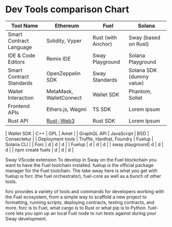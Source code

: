 # Dev Tools comparison Chart

| Tool Name   | Ethereum   | Fuel   | Solana      |
| ----------- | ---------- | ------ | ----------- |
| Smart Contract Language   | Solidity, Vyper       | Rust (with Anchor)   | Sway (based on Rust)        |
| IDE & Code Editors | Remix IDE | Sway Playground | Solana Playground |
| Smart Contract Standards | OpenZeppelin SDK | Sway Standards | Solana SDK (dummy value) |
|  Wallet Interaction | MetaMask, WalletConnect | Wallet SDK | Phantom, Sollet |
| Frontend  APIs      | Ethers.js, Wagmi     | TS SDK    | Lorem ipsum |
| Rust API   | [Rust-Web3](https://github.com/tomusdrw/rust-web3)       |  Rust SDK | Lorem Ipsum   |

| Wallet SDK  | C++        | GPL    | Amet        |
| GraphQL API | JavaScript | BSD    | Consectetur |
| Deployment tools | Truffle, Hardhat, Foundry | Fuelup | Solana CLI |
| Forc        | d          | d      | d           |
| Fuelup           | d          | d      | d           |
| sway playground| d          | d      | d           |
| npm create fuels  | d          | d      | d           |

Sway VScode extension
To develop in Sway on the Fuel blockchain you want to have the Fuel toolchain installed. fuelup is the official package manager for the Fuel toolchain. The take away here is what you get with fuelup is forc (the fuel orchestrator), fuel-core as well as a bunch of other tools.

forc provides a variety of tools and commands for developers working with the Fuel ecosystem, from a simple way to scaffold a new project to formatting, running scripts, deploying contracts, testing contracts, and more. forc is to Fuel, what cargo is to Rust or what pip is to Python. fuel-core lets you spin up an local Fuel node to run tests against during your Sway development.
